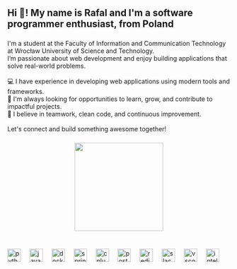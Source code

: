 <h2 align="left">Hi 👋! My name is Rafal and I'm a software programmer enthusiast, from Poland</h2>

###

<p align="left">I'm a student at the Faculty of Information and Communication Technology at Wrocław University of Science and Technology.<br>I’m passionate about web development and enjoy building applications that solve real-world problems.<br><br>💻 I have experience in developing web applications using modern tools and frameworks.<br>🚀 I'm always looking for opportunities to learn, grow, and contribute to impactful projects.<br>🤝 I believe in teamwork, clean code, and continuous improvement.<br><br>Let's connect and build something awesome together!</p>

###

<div align="center">
  <img height="200" src="https://media.discordapp.net/attachments/1214524084075896865/1360657924958978220/quote-if-you-are-not-embarrassed-by-the-first-version-of-your-product-you-ve-launched-too-reid-hoffman-52-9-0975.png?ex=67fbeaf1&is=67fa9971&hm=068bd604143ddd805f1e6ed16f37c7fe3111b0a88e654e47e09bae2bc88c7d1e&=&format=webp&quality=lossless&width=1063&height=500"  />
</div>

###

<div align="left">
</div>

###

<br clear="both">

<div align="left">
  <img src="https://cdn.jsdelivr.net/gh/devicons/devicon/icons/python/python-original.svg" height="30" alt="python logo"  />
  <img width="12" />
  <img src="https://cdn.jsdelivr.net/gh/devicons/devicon/icons/java/java-original.svg" height="30" alt="java logo"  />
  <img width="12" />
  <img src="https://cdn.jsdelivr.net/gh/devicons/devicon/icons/docker/docker-original.svg" height="30" alt="docker logo"  />
  <img width="12" />
  <img src="https://cdn.jsdelivr.net/gh/devicons/devicon/icons/spring/spring-original.svg" height="30" alt="spring logo"  />
  <img width="12" />
  <img src="https://cdn.jsdelivr.net/gh/devicons/devicon/icons/cplusplus/cplusplus-original.svg" height="30" alt="cplusplus logo"  />
  <img width="12" />
  <img src="https://cdn.jsdelivr.net/gh/devicons/devicon/icons/postgresql/postgresql-original.svg" height="30" alt="postgresql logo"  />
  <img width="12" />
  <img src="https://cdn.jsdelivr.net/gh/devicons/devicon/icons/redis/redis-original.svg" height="30" alt="redis logo"  />
  <img width="12" />
  <img src="https://cdn.jsdelivr.net/gh/devicons/devicon/icons/slack/slack-original.svg" height="30" alt="slack logo"  />
  <img width="12" />
  <img src="https://cdn.jsdelivr.net/gh/devicons/devicon/icons/vscode/vscode-original.svg" height="30" alt="vscode logo"  />
  <img width="12" />
  <img src="https://cdn.jsdelivr.net/gh/devicons/devicon/icons/intellij/intellij-original.svg" height="30" alt="intellij logo"  />
</div>

###
